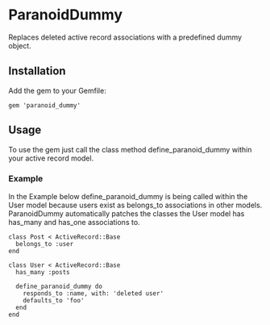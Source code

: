 # ParanoidDummy

Replaces deleted active record associations with a predefined dummy object.

## Installation

Add the gem to your Gemfile:

    gem 'paranoid_dummy'


## Usage

To use the gem just call the class method define_paranoid_dummy within your active record model.

### Example

In the Example below define_paranoid_dummy is being called within the User model because users exist as belongs_to associations in other models.
ParanoidDummy automatically patches the classes the User model has has_many and has_one associations to.

    class Post < ActiveRecord::Base
      belongs_to :user
    end

    class User < ActiveRecord::Base
      has_many :posts

      define_paranoid_dummy do
        responds_to :name, with: 'deleted user'
        defaults_to 'foo'
      end
    end
